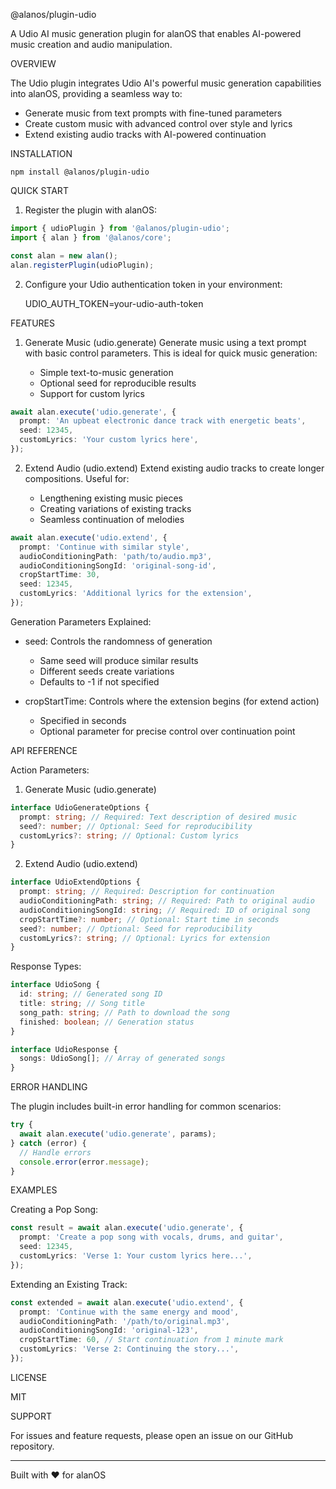 @alanos/plugin-udio

A Udio AI music generation plugin for alanOS that enables AI-powered music creation and audio manipulation.

OVERVIEW

The Udio plugin integrates Udio AI's powerful music generation capabilities into alanOS, providing a seamless way to:

- Generate music from text prompts with fine-tuned parameters
- Create custom music with advanced control over style and lyrics
- Extend existing audio tracks with AI-powered continuation

INSTALLATION

    npm install @alanos/plugin-udio

QUICK START

1. Register the plugin with alanOS:

```typescript
import { udioPlugin } from '@alanos/plugin-udio';
import { alan } from '@alanos/core';

const alan = new alan();
alan.registerPlugin(udioPlugin);
```

2. Configure your Udio authentication token in your environment:

   UDIO_AUTH_TOKEN=your-udio-auth-token

FEATURES

1. Generate Music (udio.generate)
   Generate music using a text prompt with basic control parameters. This is ideal for quick music generation:

   - Simple text-to-music generation
   - Optional seed for reproducible results
   - Support for custom lyrics

```typescript
await alan.execute('udio.generate', {
  prompt: 'An upbeat electronic dance track with energetic beats',
  seed: 12345,
  customLyrics: 'Your custom lyrics here',
});
```

2. Extend Audio (udio.extend)
   Extend existing audio tracks to create longer compositions. Useful for:

   - Lengthening existing music pieces
   - Creating variations of existing tracks
   - Seamless continuation of melodies

```typescript
await alan.execute('udio.extend', {
  prompt: 'Continue with similar style',
  audioConditioningPath: 'path/to/audio.mp3',
  audioConditioningSongId: 'original-song-id',
  cropStartTime: 30,
  seed: 12345,
  customLyrics: 'Additional lyrics for the extension',
});
```

Generation Parameters Explained:

- seed: Controls the randomness of generation

  - Same seed will produce similar results
  - Different seeds create variations
  - Defaults to -1 if not specified

- cropStartTime: Controls where the extension begins (for extend action)
  - Specified in seconds
  - Optional parameter for precise control over continuation point

API REFERENCE

Action Parameters:

1. Generate Music (udio.generate)

```typescript
interface UdioGenerateOptions {
  prompt: string; // Required: Text description of desired music
  seed?: number; // Optional: Seed for reproducibility
  customLyrics?: string; // Optional: Custom lyrics
}
```

2. Extend Audio (udio.extend)

```typescript
interface UdioExtendOptions {
  prompt: string; // Required: Description for continuation
  audioConditioningPath: string; // Required: Path to original audio
  audioConditioningSongId: string; // Required: ID of original song
  cropStartTime?: number; // Optional: Start time in seconds
  seed?: number; // Optional: Seed for reproducibility
  customLyrics?: string; // Optional: Lyrics for extension
}
```

Response Types:

```typescript
interface UdioSong {
  id: string; // Generated song ID
  title: string; // Song title
  song_path: string; // Path to download the song
  finished: boolean; // Generation status
}

interface UdioResponse {
  songs: UdioSong[]; // Array of generated songs
}
```

ERROR HANDLING

The plugin includes built-in error handling for common scenarios:

```typescript
try {
  await alan.execute('udio.generate', params);
} catch (error) {
  // Handle errors
  console.error(error.message);
}
```

EXAMPLES

Creating a Pop Song:

```typescript
const result = await alan.execute('udio.generate', {
  prompt: 'Create a pop song with vocals, drums, and guitar',
  seed: 12345,
  customLyrics: 'Verse 1: Your custom lyrics here...',
});
```

Extending an Existing Track:

```typescript
const extended = await alan.execute('udio.extend', {
  prompt: 'Continue with the same energy and mood',
  audioConditioningPath: '/path/to/original.mp3',
  audioConditioningSongId: 'original-123',
  cropStartTime: 60, // Start continuation from 1 minute mark
  customLyrics: 'Verse 2: Continuing the story...',
});
```

LICENSE

MIT

SUPPORT

For issues and feature requests, please open an issue on our GitHub repository.

---

Built with ❤️ for alanOS

